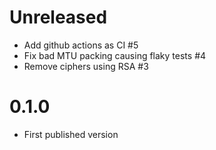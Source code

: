 # Unreleased

 * Add github actions as CI #5
 * Fix bad MTU packing causing flaky tests #4
 * Remove ciphers using RSA #3

# 0.1.0
  * First published version
